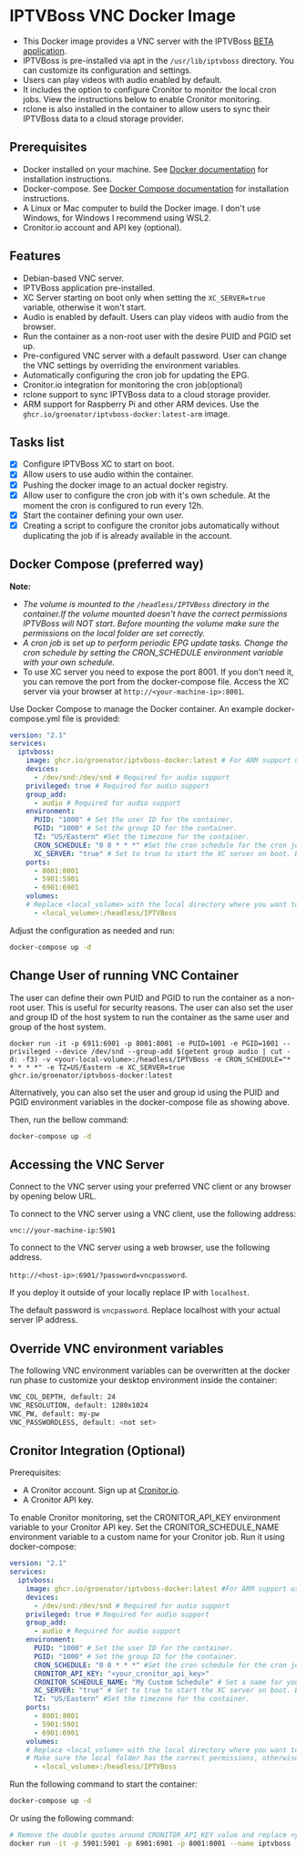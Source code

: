 # IPTVBoss VNC Docker Image

- This Docker image provides a VNC server with the IPTVBoss [BETA application](https://github.com/walrusone/iptvboss-release/releases/latest).
- IPTVBoss is pre-installed via apt in the `/usr/lib/iptvboss` directory. You can customize its configuration and settings.
- Users can play videos with audio enabled by default.
- It includes the option to configure Cronitor to monitor the local cron jobs. View the instructions below to enable Cronitor monitoring.
- rclone is also installed in the container to allow users to sync their IPTVBoss data to a cloud storage provider.

## Prerequisites

- Docker installed on your machine. See [Docker documentation](https://docs.docker.com/get-docker/) for installation instructions.
- Docker-compose. See [Docker Compose documentation](https://docs.docker.com/compose/install/) for installation instructions.
- A Linux or Mac computer to build the Docker image. I don't use Windows, for Windows I recommend using WSL2.
- Cronitor.io account and API key (optional).

## Features

- Debian-based VNC server.
- IPTVBoss application pre-installed.
- XC Server starting on boot only when setting the `XC_SERVER=true` variable, otherwise it won't start.
- Audio is enabled by default. Users can play videos with audio from the browser.
- Run the container as a non-root user with the desire PUID and PGID set up.
- Pre-configured VNC server with a default password. User can change the VNC settings by overriding the environment variables.
- Automatically configuring the cron job for updating the EPG.
- Cronitor.io integration for monitoring the cron job(optional)
- rclone support to sync IPTVBoss data to a cloud storage provider.
- ARM support for Raspberry Pi and other ARM devices. Use the `ghcr.io/groenator/iptvboss-docker:latest-arm` image.

## Tasks list

- [x] Configure IPTVBoss XC to start on boot.
- [x] Allow users to use audio within the container.
- [x] Pushing the docker image to an actual docker registry.
- [x] Allow user to configure the cron job with it's own schedule. At the moment the cron is configured to run every 12h.
- [x] Start the container defining your own user.
- [x] Creating a script to configure the cronitor jobs automatically without duplicating the job if is already available in the account.

## Docker Compose (preferred way)

**Note:**

- *The volume is mounted to the `/headless/IPTVBoss` directory in the container.If the volume mounted doesn't have the correct permissions IPTVBoss will NOT start. Before mounting the volume make sure the permissions on the local folder are set correctly.*
- *A cron job is set up to perform periodic EPG update tasks. Change the cron schedule by setting the CRON_SCHEDULE environment variable with your own schedule.*
- To use XC server you need to expose the port 8001. If you don't need it, you can remove the port from the docker-compose file. Access the XC server via your browser at `http://<your-machine-ip>:8001`.

Use Docker Compose to manage the Docker container. An example docker-compose.yml file is provided:

```yaml
version: "2.1"
services:
  iptvboss:
    image: ghcr.io/groenator/iptvboss-docker:latest # For ARM support use: ghcr.io/groenator/iptvboss-docker:latest-arm
    devices:
      - /dev/snd:/dev/snd # Required for audio support
    privileged: true # Required for audio support
    group_add:
      - audio # Required for audio support
    environment:
      PUID: "1000" # Set the user ID for the container.
      PGID: "1000" # Set the group ID for the container.
      TZ: "US/Eastern" #Set the timezone for the container.
      CRON_SCHEDULE: "0 0 * * *" #Set the cron schedule for the cron job that will update the EPG data.
      XC_SERVER: "true" # Set to true to start the XC server on boot. By default the XCSERVER is set to false.
    ports:
      - 8001:8001
      - 5901:5901
      - 6901:6901
    volumes:
    # Replace <local_volume> with the local directory where you want to store the IPTVBoss data. E.g., /home/user/iptvboss. Based on the PUID and PGID environment variables the folder permissions are set on runtime.
      - <local_volume>:/headless/IPTVBoss
```

Adjust the configuration as needed and run:

```bash
docker-compose up -d
```

## Change User of running VNC Container

The user can define their own PUID and PGID to run the container as a non-root user. This is useful for security reasons. The user can also set the user and group ID of the host system to run the container as the same user and group of the host system.

`docker run -it -p 6911:6901 -p 8001:8001 -e PUID=1001 -e PGID=1001 --privileged --device /dev/snd --group-add $(getent group audio | cut -d: -f3) -v <your-local-volume>:/headless/IPTVBoss -e CRON_SCHEDULE="* * * * *" -e TZ=US/Eastern -e XC_SERVER=true ghcr.io/groenator/iptvboss-docker:latest`

Alternatively, you can also set the user and group id using the PUID and PGID environment variables in the docker-compose file as showing above.

Then, run the bellow command:

```bash
docker-compose up -d
```

## Accessing the VNC Server

Connect to the VNC server using your preferred VNC client or any browser by opening below URL.

To connect to the VNC server using a VNC client, use the following address:

`vnc://your-machine-ip:5901`

To connect to the VNC server using a web browser, use the following address.

`http://<host-ip>:6901/?password=vncpassword`.

If you deploy it outside of your locally replace IP with `localhost`.

The default password is `vncpassword`. Replace localhost with your actual server IP address.

## Override VNC environment variables

The following VNC environment variables can be overwritten at the docker run phase to customize your desktop environment inside the container:

```bash
VNC_COL_DEPTH, default: 24
VNC_RESOLUTION, default: 1280x1024
VNC_PW, default: my-pw
VNC_PASSWORDLESS, default: <not set>
```

## Cronitor Integration (Optional)

Prerequisites:

- A Cronitor account. Sign up at [Cronitor.io](https://cronitor.io).
- A Cronitor API key.

To enable Cronitor monitoring, set the CRONITOR_API_KEY environment variable to your Cronitor API key. Set the CRONITOR_SCHEDULE_NAME environment variable to a custom name for your Cronitor job. Run it using docker-compose:

```yaml
version: "2.1"
services:
  iptvboss:
    image: ghcr.io/groenator/iptvboss-docker:latest #For ARM support use: ghcr.io/groenator/iptvboss-docker:latest-arm
    devices:
      - /dev/snd:/dev/snd # Required for audio support
    privileged: true # Required for audio support
    group_add:
      - audio # Required for audio support
    environment:
      PUID: "1000" # Set the user ID for the container.
      PGID: "1000" # Set the group ID for the container.
      CRON_SCHEDULE: "0 0 * * *" #Set the cron schedule for the cron job that will update the EPG data.
      CRONITOR_API_KEY: "<your_cronitor_api_key>"
      CRONITOR_SCHEDULE_NAME: "My Custom Schedule" # Set a name for your Cronitor.io Job
      XC_SERVER: "true" # Set to true to start the XC server on boot. By default the XCSERVER is set to false.
      TZ: "US/Eastern" #Set the timezone for the container.
    ports:
      - 8001:8001
      - 5901:5901
      - 6901:6901
    volumes:
    # Replace <local_volume> with the local directory where you want to store the IPTVBoss data. E.g., /home/user/iptvboss.
    # Make sure the local folder has the correct permissions, otherwise IPTVBoss will not start.
      - <local_volume>:/headless/IPTVBoss
```

Run the following command to start the container:

```bash
docker-compose up -d
```

Or using the following command:

```bash
# Remove the double quotes around CRONITOR_API_KEY value and replace <your_cronitor_api_key> with your actual Cronitor API key.
docker run -it -p 5901:5901 -p 6901:6901 -p 8001:8001 --name iptvboss  -e PUID=1000 -e PGID=1000 -e CRONITOR_API_KEY="<your_cronitor_api_key>" -e CRONITOR_SCHEDULE_NAME=MyJob -e CRON_SCHEDULE="* * * * *" -e XC_SERVER=true --privileged --device /dev/snd --group-add $(getent group audio | cut -d: -f3) -v <your-local-volume>:/headless/IPTVBoss iptvboss
```

